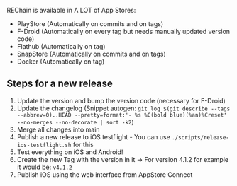 REChain is available in A LOT of App Stores:

- PlayStore (Automatically on commits and on tags)
- F-Droid (Automatically on every tag but needs manually updated version code)
- Flathub (Automatically on tag)
- SnapStore (Automatically on commits and on tags)
- Docker (Automatically on tag)

## Steps for a new release
1. Update the version and bump the version code (necessary for F-Droid)
2. Update the changelog (Snippet autogen: `git log $(git describe --tags --abbrev=0)..HEAD --pretty=format:'- %s %C(bold blue)(%an)%Creset' --no-merges --no-decorate | sort -k2`)
3. Merge all changes into main
4. Publish a new release to iOS testflight - You can use `./scripts/release-ios-testflight.sh` for this
5. Test everything on iOS and Android!
6. Create the new Tag with the version in it -> For version 4.1.2 for example it would be: `v4.1.2`
7. Publish iOS using the web interface from AppStore Connect
